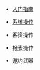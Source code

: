 * [入门指南](http://help.v3.yingtaoyun.com/如何购买V3系统产品.html)

* [系统操作](http://help.v3.yingtaoyun.com/如何让系统里的客资更安全.html)

* 客资操作

* 报表操作

* 邀约武器



